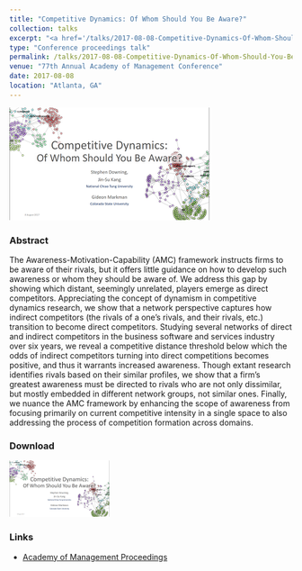 ```yaml
---
title: "Competitive Dynamics: Of Whom Should You Be Aware?"
collection: talks
excerpt: "<a href='/talks/2017-08-08-Competitive-Dynamics-Of-Whom-Should-You-Be-Aware'><img src='/images/AOM2017_thumbnail_png.png' style='max-height:150px;'></a><br/><br/>Competition network analysis for early awareness of emerging rivals."
type: "Conference proceedings talk"
permalink: /talks/2017-08-08-Competitive-Dynamics-Of-Whom-Should-You-Be-Aware
venue: "77th Annual Academy of Management Conference"
date: 2017-08-08
location: "Atlanta, GA"
---
```


<img src='/images/AOM2017_cover_slide_png.png' style="max-height:300px;">

### Abstract 
The Awareness-Motivation-Capability (AMC) framework instructs firms to be aware of their rivals, but it offers little guidance on how to develop such awareness or whom they should be aware of. We address this gap by showing which distant, seemingly unrelated, players emerge as direct competitors. Appreciating the concept of dynamism in competitive dynamics research, we show that a network perspective captures how indirect competitors (the rivals of a one’s rivals, and their rivals, etc.) transition to become direct competitors. Studying several networks of direct and indirect competitors in the business software and services industry over six years, we reveal a competitive distance threshold below which the odds of indirect competitors turning into direct competitions becomes positive, and thus it warrants increased awareness. Though extant research identifies rivals based on their similar profiles, we show that a firm’s greatest awareness must be directed to rivals who are not only dissimilar, but mostly embedded in different network groups, not similar ones. Finally, we nuance the AMC framework by enhancing the scope of awareness from focusing primarily on current competitive intensity in a single space to also addressing the process of competition formation across domains.

### Download
[<img src='/images/AOM2017_cover_slide_png.png' style="max-height:100px;">](/files/AOM_20170808_Downing_Kang_Markman_v2.pdf "Competitive Dynamics: Of Whom Should You Be Aware? Presentation Slides")

### Links
* [Academy of Management Proceedings](http://proceedings.aom.org/content/2017/1/16381)


